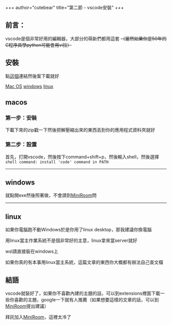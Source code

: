 +++
author="cutebear"
title="第二節 - vscode安裝"
+++

## 前言：

vscode是個非常好用的編輯器，大部分的萌新們都用這套 ~~（當然如果你是50年的C程序員學python可能會用vi拉）~~

## 安裝
點[這個](https://code.visualstudio.com/)連結然後案下載就好

[Mac OS](#macos)
[windows](#windows)
[linux](#linux)
## macos
### 第一步：安裝

下載下來的zip戳一下然後把解壓縮出來的東西丟到你的應用程式資料夾就好

### 第二步：設置

首先，打開vscode，然後按下command+shift+p，然後輸入shell，然後選擇`shell command: install 'code' command in PATH`

<hr>

## windows
就點開exe然後照著做，不會請到[MiniRoom](https://discord.gg/NYPHeS5uju)問
<hr>

## linux
如果你電腦跑不動Windows於是你用了linux desktop，那我建議你換電腦

用linux當主作業系統不是個非常好的主意，linux拿來當server就好

wsl請直接裝在windows上

如果你真的有本事用linux當主系統，這篇文章的東西你大概都有辦法自己查文檔


## 結語

vscode就裝好了，如果你不喜歡內建的主題的話，可以到extensions裡面下載一些你喜歡的主題，google一下就有人推薦（如果想要這樣的文章的話，可以到[MiniRoom](https://discord.gg/NYPHeS5uju)提出建議）

拜託加入[MiniRoom](https://discord.gg/NYPHeS5uju)，這裡太冷了